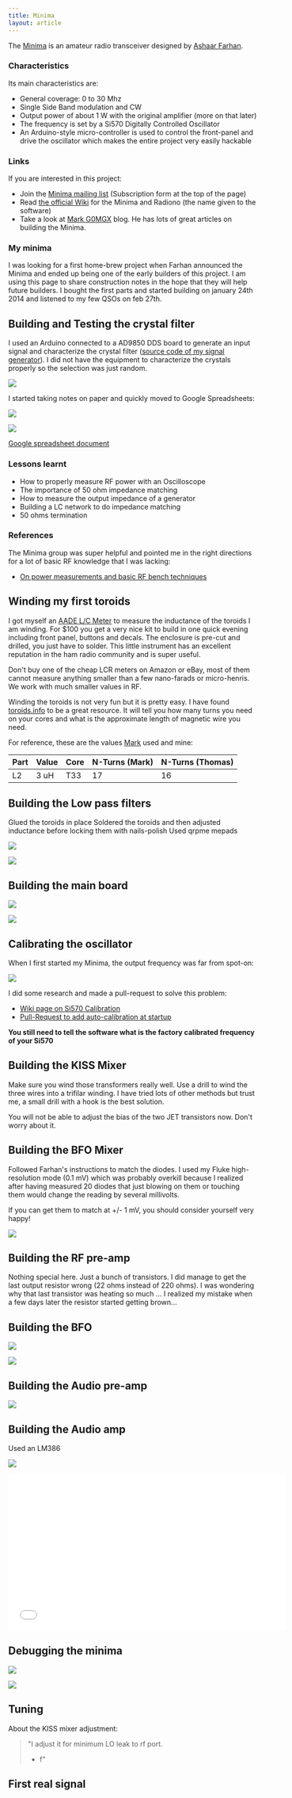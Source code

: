 ```yaml
---
title: Minima
layout: article
---
```


<p class="lead">
The <a href="http://www.phonestack.com/farhan/minima.html">Minima</a> is an amateur radio transceiver designed by <a href="http://www.phonestack.com/farhan/">Ashaar Farhan</a>.
</p>

### Characteristics

Its main characteristics are:

 - General coverage: 0 to 30 Mhz
 - Single Side Band modulation and CW
 - Output power of about 1 W with the original amplifier (more on that later)
 - The frequency is set by a Si570 Digitally Controlled Oscillator
 - An Arduino-style micro-controller is used to control the front-panel and drive the oscillator which makes the entire project very easily hackable

### Links

 If you are interested in this project:

 - Join the [Minima mailing list](http://www.phonestack.com/farhan/minima.html) (Subscription form at the top of the page)
 - Read [the official Wiki](http://hfsignals.org) for the Minima and Radiono (the name given to the software)
 - Take a look at [Mark G0MGX](http://g0mgx.blogspot.co.uk) blog. He has lots of great articles on building the Minima.

### My minima

I was looking for a first home-brew project when Farhan announced the Minima and ended up being one of the early builders of this project. I am using this page to share construction notes in the hope that they will help future builders. I bought the first parts and started building on january 24th 2014 and listened to my few QSOs on feb 27th.



## Building and Testing the crystal filter

I used an Arduino connected to a AD9850 DDS board to generate an input signal and characterize the crystal filter ([source code of my signal generator](https://github.com/sarfata/ad9850_siggen)). I did not have the equipment to characterize the crystals properly so the selection was just random.

![](/ham/images/minima-crystalfilter-testing-dds.jpg)

I started taking notes on paper and quickly moved to Google Spreadsheets:

![](/ham/images/minima-crystalfilter-testing.jpg)

[![](https://docs.google.com/spreadsheet/oimg?key=0As9CZnZ-A5a2dEZaM1dlWVdVX3pXaUlJMXd0cHNscHc&oid=3&zx=5c6i42iskxv4)](https://docs.google.com/spreadsheet/ccc?key=0As9CZnZ-A5a2dEZaM1dlWVdVX3pXaUlJMXd0cHNscHc&usp=drive_web#gid=1)

[Google spreadsheet document](https://docs.google.com/spreadsheet/ccc?key=0As9CZnZ-A5a2dEZaM1dlWVdVX3pXaUlJMXd0cHNscHc&usp=drive_web#gid=1)

### Lessons learnt

 - How to properly measure RF power with an Oscilloscope
 - The importance of 50 ohm impedance matching
 - How to measure the output impedance of a generator
 - Building a LC network to do impedance matching
 - 50 ohms termination

### References

The Minima group was super helpful and pointed me in the right directions for a lot of basic RF knowledge that I was lacking:

 - [On power measurements and basic RF bench techniques](http://www.qrp.pops.net/RF-workbench-1.asp)

## Winding my first toroids

I got myself an [AADE L/C Meter](http://aade.com/lcmeter.htm) to measure the inductance of the toroids I am winding. For $100 you get a very nice kit to build in one quick evening including front panel, buttons and decals. The enclosure is pre-cut and drilled, you just have to solder. This little instrument has an excellent reputation in the ham radio community and is super useful.

Don't buy one of the cheap LCR meters on Amazon or eBay, most of them cannot measure anything smaller than a few nano-farads or micro-henris. We work with much smaller values in RF.

Winding the toroids is not very fun but it is pretty easy. I have found [toroids.info](http://www.toroids.info) to be a great resource. It will tell you how many turns you need on your cores and what is the approximate length of magnetic wire you need.

For reference, these are the values [Mark](http://g0mgx.blogspot.co.uk/search/label/BITX%20Minima) used and mine:

| Part | Value  | Core    | N-Turns (Mark) | N-Turns (Thomas) |
|------|--------|---------|----------------|------------------|
| L2   |   3 uH |     T33 |             17 | 16               |


## Building the Low pass filters


Glued the toroids in place
Soldered the toroids and then adjusted inductance before locking them with nails-polish
Used qrpme mepads

![](/ham/images/minima-lpf.jpg)

![](/ham/images/minima-lpf-top.jpg)

## Building the main board

![](/ham/images/minima-mainboard.jpg)

![](/ham/images/minima-lcd.jpg)


## Calibrating the oscillator

When I first started my Minima, the output frequency was far from spot-on:

![](https://docs.google.com/spreadsheet/oimg?key=0As9CZnZ-A5a2dEZaM1dlWVdVX3pXaUlJMXd0cHNscHc&oid=4&zx=t2o9z3ygr2j9)

I did some research and made a pull-request to solve this problem:

 - [Wiki page on Si570 Calibration](http://www.hfsignals.org/index.php/Si570)
 - [Pull-Request to add auto-calibration at startup](https://github.com/afarhan/radiono/pull/4)

**You still need to tell the software what is the factory calibrated frequency of your Si570**

## Building the KISS Mixer

Make sure you wind those transformers really well. Use a drill to wind the three wires into a trifilar winding. I have tried lots of other methods but trust me, a small drill with a hook is the best solution.

You will not be able to adjust the bias of the two JET transistors now. Don't worry about it.

## Building the BFO Mixer

Followed Farhan's instructions to match the diodes. I used my Fluke high-resolution mode (0.1 mV) which was probably overkill because I realized after having measured 20 diodes that just blowing on them or touching them would change the reading by several millivolts.

If you can get them to match at +/- 1 mV, you should consider yourself very happy!

![](/ham/images/minima-matching-diodes.jpg)


## Building the RF pre-amp

Nothing special here. Just a bunch of transistors. I did manage to get the last output resistor wrong (22 ohms instead of 220 ohms). I was wondering why that last transistor was heating so much ... I realized my mistake when a few days later the resistor started getting brown...


## Building the BFO


![](/ham/images/minima-firsttime-in-box.jpg)

![](/ham/images/minima-firsttime-in-box2.jpg)

## Building the Audio pre-amp

![](/ham/images/minima-audio-preamp.jpg)

## Building the Audio amp

Used an LM386

![](/ham/images/minima-lm386-audio-amp.jpg)

<iframe width="560" height="315" src="//www.youtube.com/embed/V4Ji6EvhLB0" frameborder="0" allowfullscreen="true">

</iframe>


## Debugging the minima

![](/ham/images/minima-complete-rx.jpg)

![](/ham/images/minima-bfomixer.jpg)

## Tuning

About the KISS mixer adjustment:

> "I adjust it for minimum LO leak to rf port.
> - f"

## First real signal



